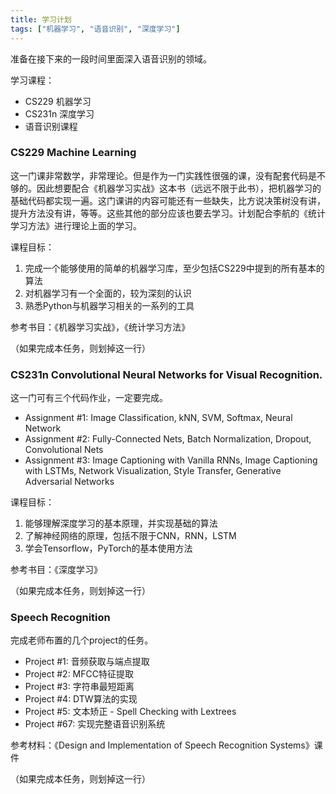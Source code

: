 ```yaml
---
title: 学习计划
tags: ["机器学习", "语音识别", "深度学习"]
---
```


准备在接下来的一段时间里面深入语音识别的领域。

学习课程：

* CS229 机器学习
* CS231n 深度学习
* 语音识别课程

### CS229 Machine Learning

这一门课非常数学，非常理论。但是作为一门实践性很强的课，没有配套代码是不够的。因此想要配合《机器学习实战》这本书（远远不限于此书），把机器学习的基础代码都实现一遍。这门课讲的内容可能还有一些缺失，比方说决策树没有讲，提升方法没有讲，等等。这些其他的部分应该也要去学习。计划配合李航的《统计学习方法》进行理论上面的学习。

课程目标：
1. 完成一个能够使用的简单的机器学习库，至少包括CS229中提到的所有基本的算法
2. 对机器学习有一个全面的，较为深刻的认识
3. 熟悉Python与机器学习相关的一系列的工具

参考书目：《机器学习实战》，《统计学习方法》

（如果完成本任务，则划掉这一行）

### CS231n Convolutional Neural Networks for Visual Recognition. 

这一门可有三个代码作业，一定要完成。
* Assignment #1: Image Classification, kNN, SVM, Softmax, Neural Network
* Assignment #2: Fully-Connected Nets, Batch Normalization, Dropout, Convolutional Nets
* Assignment #3: Image Captioning with Vanilla RNNs, Image Captioning with LSTMs, Network Visualization, Style Transfer, Generative Adversarial Networks

课程目标：
1. 能够理解深度学习的基本原理，并实现基础的算法
2. 了解神经网络的原理，包括不限于CNN，RNN，LSTM
3. 学会Tensorflow，PyTorch的基本使用方法

参考书目：《深度学习》

（如果完成本任务，则划掉这一行）

### Speech Recognition

完成老师布置的几个project的任务。

* Project #1: 音频获取与端点提取
* Project #2: MFCC特征提取
* Project #3: 字符串最短距离
* Project #4: DTW算法的实现
* Project #5: 文本矫正 - Spell Checking with Lextrees
* Project #67: 实现完整语音识别系统

参考材料：《Design and Implementation of Speech Recognition Systems》课件

（如果完成本任务，则划掉这一行）